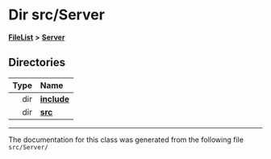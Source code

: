 

# Dir src/Server



[**FileList**](files.md) **>** [**Server**](dir_f6675a7e1cd1d6d7f6e5e9669ead62e8.md)














## Directories

| Type | Name |
| ---: | :--- |
| dir | [**include**](dir_fb85385106f6152c3d8f4b6fd945aed6.md) <br> |
| dir | [**src**](dir_35da1b20ef5d00fba1377c2ea4ffeb70.md) <br> |

























































------------------------------
The documentation for this class was generated from the following file `src/Server/`

